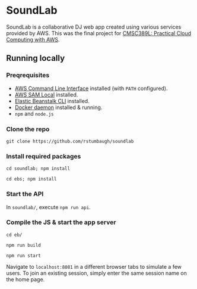 # SoundLab

SoundLab is a collaborative DJ web app created using various services provided by AWS. This was the final project for [CMSC389L: Practical Cloud Computing with AWS](https://umd-cs-stics.gitbooks.io/cmsc389l-fall2017/content/).

## Running locally
### Preqrequisites
* [AWS Command Line Interface](https://aws.amazon.com/cli/) installed (with `PATH` configured).
* [AWS SAM Local](https://github.com/awslabs/aws-sam-local) installed.
* [Elastic Beanstalk CLI](http://docs.aws.amazon.com/elasticbeanstalk/latest/dg/eb-cli3.html) installed.
* [Docker daemon](https://www.docker.com/) installed & running.
* `npm` and `node.js`

### Clone the repo
`git clone https://github.com/rstumbaugh/soundlab`

### Install required packages
`cd soundlab; npm install`

`cd ebs; npm install`

### Start the API
In `soundlab/`, execute `npm run api`.

### Compile the JS & start the app server
`cd eb/`

`npm run build`

`npm run start`

Navigate to `localhost:8081` in a different browser tabs to simulate a few users. To join an existing session, simply enter the same session name on the home page.